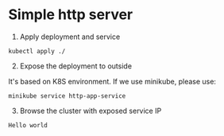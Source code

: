 # Simple http server

1. Apply deployment and service

```
kubectl apply ./
```

2. Expose the deployment to outside

It's based on K8S environment. If we use minikube, please use:

```
minikube service http-app-service
```

3. Browse the cluster with exposed service IP

```
Hello world
```
